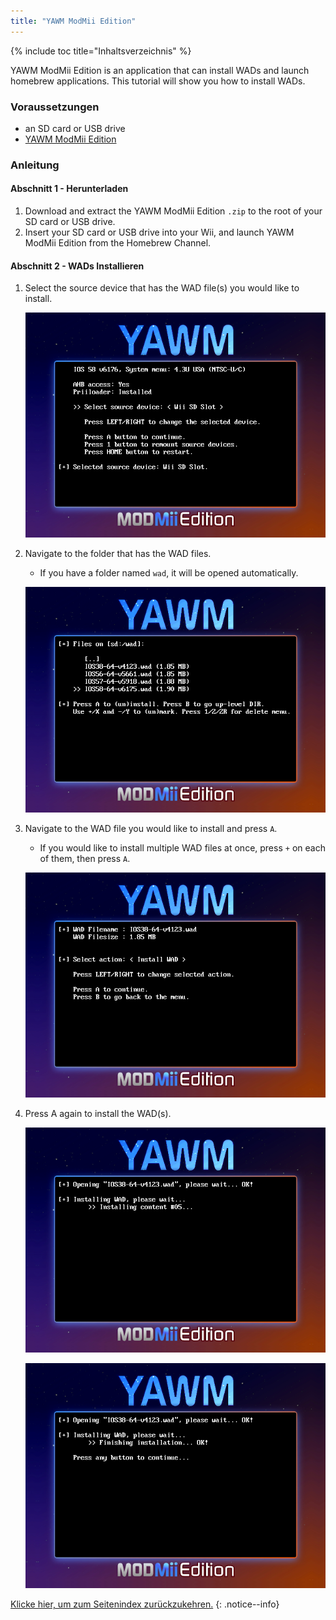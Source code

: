 ```yaml
---
title: "YAWM ModMii Edition"
---
```


{% include toc title="Inhaltsverzeichnis" %}

YAWM ModMii Edition is an application that can install WADs and launch homebrew applications. This tutorial will show you how to install WADs.

### Voraussetzungen
* an SD card or USB drive
* [YAWM ModMii Edition](https://oscwii.org/library/app/yawmme)

### Anleitung

#### Abschnitt 1 - Herunterladen

1. Download and extract the YAWM ModMii Edition `.zip` to the root of your SD card or USB drive.
1. Insert your SD card or USB drive into your Wii, and launch YAWM ModMii Edition from the Homebrew Channel.

#### Abschnitt 2 - WADs Installieren

1. Select the source device that has the WAD file(s) you would like to install.

    ![](/images/homebrew/yawmME/source_device.png)

1. Navigate to the folder that has the WAD files.
    + If you have a folder named `wad`, it will be opened automatically.

    ![](/images/homebrew/yawmME/file_selection.png)

1. Navigate to the WAD file you would like to install and press `A`.
    + If you would like to install multiple WAD files at once, press `+` on each of them, then press `A`.

    ![](/images/homebrew/yawmME/install_wad.png)

1. Press A again to install the WAD(s).

    ![](/images/homebrew/yawmME/installing_wad.png)

    ![](/images/homebrew/yawmME/installing_wad_ok.png)

[Klicke hier, um zum Seitenindex zurückzukehren.](site-navigation)
{: .notice--info}
